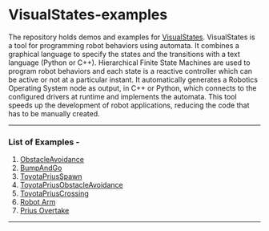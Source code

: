 # VisualStates-examples

The repository holds demos and examples for [VisualStates](http://github.com/jdeRobot/VisualStates/). 
VisualStates is a tool for programming robot behaviors using automata. It combines a graphical language to specify the states and the transitions with a text language (Python or C++). Hierarchical Finite State Machines are used to program robot behaviors and each state is a reactive controller which can be active or not at a particular instant. It automatically generates a Robotics Operating System node as output, in C++ or Python, which connects to the configured drivers at runtime and implements the automata. This tool speeds up the development of robot applications, reducing the code that has to be manually created.

---
### List of Examples -
1. [ObstacleAvoidance](/kobuki_obstacle_avoidance)
2. [BumpAndGo](/kobuki_bump_and_go)
3. [ToyotaPriusSpawn](/priusSpawn)
4. [ToyotaPriusObstacleAvoidance](/priusObstacleAvoidance)
5. [ToyotaPriusCrossing](/prius_crossing)
6. [Robot Arm](/robot_arm)
7. [Prius Overtake](/prius_overtake)
---
